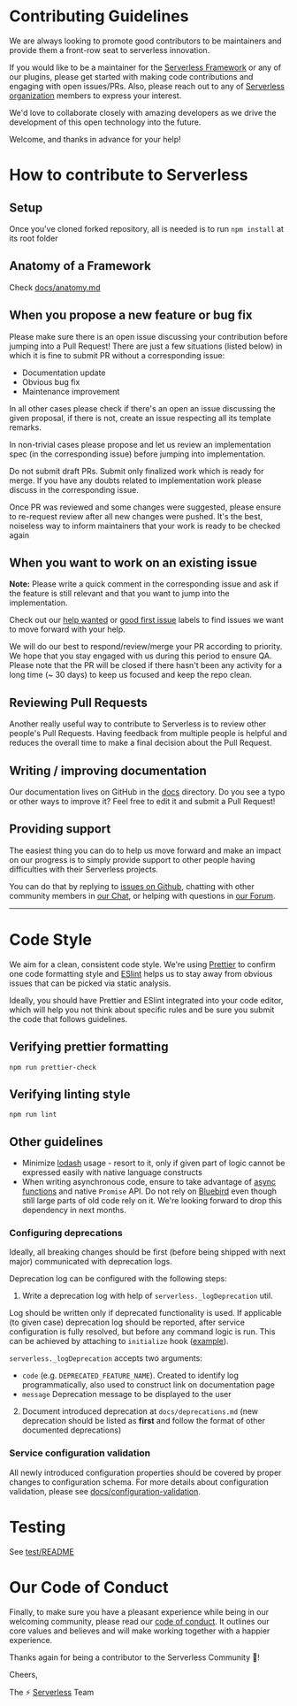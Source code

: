 # Contributing Guidelines

We are always looking to promote good contributors to be maintainers and provide them a front-row seat to serverless innovation.

If you would like to be a maintainer for the [Serverless Framework](https://github.com/serverless/serverless) or any of our plugins, please get started with making code contributions and engaging with open issues/PRs. Also, please reach out to any of [Serverless organization](https://github.com/serverless) members to express your interest.

We'd love to collaborate closely with amazing developers as we drive the development of this open technology into the future.

Welcome, and thanks in advance for your help!

# How to contribute to Serverless

## Setup

Once you've cloned forked repository, all is needed is to run `npm install` at its root folder

## Anatomy of a Framework

Check [docs/anatomy.md](./docs/anatomy.md)

## When you propose a new feature or bug fix

Please make sure there is an open issue discussing your contribution before jumping into a Pull Request!
There are just a few situations (listed below) in which it is fine to submit PR without a corresponding issue:

- Documentation update
- Obvious bug fix
- Maintenance improvement

In all other cases please check if there's an open an issue discussing the given proposal, if there is not, create an issue respecting all its template remarks.

In non-trivial cases please propose and let us review an implementation spec (in the corresponding issue) before jumping into implementation.

Do not submit draft PRs. Submit only finalized work which is ready for merge. If you have any doubts related to implementation work please discuss in the corresponding issue.

Once PR was reviewed and some changes were suggested, please ensure to re-request review after all new changes were pushed. It's the best, noiseless way to inform maintainers that your work is ready to be checked again

## When you want to work on an existing issue

**Note:** Please write a quick comment in the corresponding issue and ask if the feature is still relevant and that you want to jump into the implementation.

Check out our [help wanted](https://github.com/serverless/serverless/labels/help%20wanted) or [good first issue](https://github.com/serverless/serverless/labels/good%20first%20issue) labels to find issues we want to move forward with your help.

We will do our best to respond/review/merge your PR according to priority. We hope that you stay engaged with us during this period to ensure QA. Please note that the PR will be closed if there hasn't been any activity for a long time (~ 30 days) to keep us focused and keep the repo clean.

## Reviewing Pull Requests

Another really useful way to contribute to Serverless is to review other people's Pull Requests. Having feedback from multiple people is helpful and reduces the overall time to make a final decision about the Pull Request.

## Writing / improving documentation

Our documentation lives on GitHub in the [docs](docs) directory. Do you see a typo or other ways to improve it? Feel free to edit it and submit a Pull Request!

## Providing support

The easiest thing you can do to help us move forward and make an impact on our progress is to simply provide support to other people having difficulties with their Serverless projects.

You can do that by replying to [issues on Github](https://github.com/serverless/serverless/issues), chatting with other community members in [our Chat](http://chat.serverless.com), or helping with questions in [our Forum](http://forum.serverless.com).

---

# Code Style

We aim for a clean, consistent code style. We're using [Prettier](https://prettier.io/) to confirm one code formatting style and [ESlint](https://eslint.org/) helps us to stay away from obvious issues that can be picked via static analysis.

Ideally, you should have Prettier and ESlint integrated into your code editor, which will help you not think about specific rules and be sure you submit the code that follows guidelines.

## Verifying prettier formatting

```
npm run prettier-check
```

## Verifying linting style

```
npm run lint
```

## Other guidelines

- Minimize [lodash](https://lodash.com/) usage - resort to it, only if given part of logic cannot be expressed easily with native language constructs
- When writing asynchronous code, ensure to take advantage of [async functions](https://developer.mozilla.org/en-US/docs/Web/JavaScript/Reference/Statements/async_function) and native `Promise` API. Do not rely on [Bluebird](http://bluebirdjs.com) even though still large parts of old code rely on it. We're looking forward to drop this dependency in next months.

### Configuring deprecations

Ideally, all breaking changes should be first (before being shipped with next major) communicated with deprecation logs.

Deprecation log can be configured with the following steps:

1. Write a deprecation log with help of `serverless._logDeprecation` util.

Log should be written only if deprecated functionality is used. If applicable (to given case) deprecation log should be reported, after service configuration is fully resolved, but before any command logic is run. This can be achieved by attaching to `initialize` hook ([example](https://github.com/serverless/serverless/blob/134db21ed27874ae64db1c8964523b5b5ae6c2bf/lib/plugins/aws/package/compile/events/cloudFront.js#L197-L222)).

`serverless._logDeprecation` accepts two arguments:

- `code` (e.g. `DEPRECATED_FEATURE_NAME`). Created to identify log programmatically, also used to construct link on documentation page
- `message` Deprecation message to be displayed to the user

2. Document introduced deprecation at `docs/deprecations.md` (new deprecation should be listed as **first** and follow the format of other documented deprecations)

### Service configuration validation

All newly introduced configuration properties should be covered by proper changes to configuration schema. For more details about configuration validation, please see [docs/configuration-validation](./configuration-validation.md).

# Testing

See [test/README](test/README.md)

# Our Code of Conduct

Finally, to make sure you have a pleasant experience while being in our welcoming community, please read our [code of conduct](CODE_OF_CONDUCT.md). It outlines our core values and believes and will make working together with a happier experience.

Thanks again for being a contributor to the Serverless Community :tada:!

Cheers,

The :zap: [Serverless](http://www.serverless.com) Team

